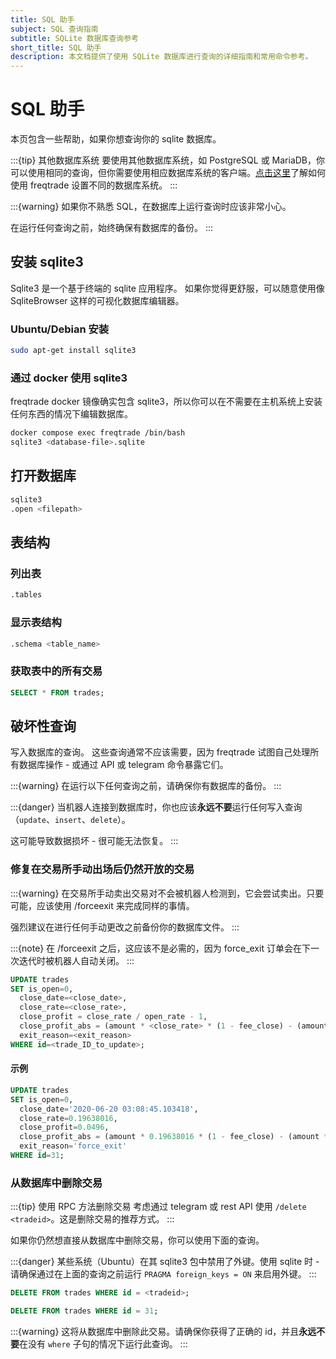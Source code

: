 ```yaml
---
title: SQL 助手
subject: SQL 查询指南
subtitle: SQLite 数据库查询参考
short_title: SQL 助手
description: 本文档提供了使用 SQLite 数据库进行查询的详细指南和常用命令参考。
---
```


# SQL 助手

本页包含一些帮助，如果你想查询你的 sqlite 数据库。

:::{tip} 其他数据库系统
要使用其他数据库系统，如 PostgreSQL 或 MariaDB，你可以使用相同的查询，但你需要使用相应数据库系统的客户端。[点击这里](advanced-setup.md#use-a-different-database-system)了解如何使用 freqtrade 设置不同的数据库系统。
:::

:::{warning}
如果你不熟悉 SQL，在数据库上运行查询时应该非常小心。

在运行任何查询之前，始终确保有数据库的备份。
:::

## 安装 sqlite3

Sqlite3 是一个基于终端的 sqlite 应用程序。
如果你觉得更舒服，可以随意使用像 SqliteBrowser 这样的可视化数据库编辑器。

### Ubuntu/Debian 安装

```bash
sudo apt-get install sqlite3
```

### 通过 docker 使用 sqlite3

freqtrade docker 镜像确实包含 sqlite3，所以你可以在不需要在主机系统上安装任何东西的情况下编辑数据库。

```bash
docker compose exec freqtrade /bin/bash
sqlite3 <database-file>.sqlite
```

## 打开数据库

```bash
sqlite3
.open <filepath>
```

## 表结构

### 列出表

```bash
.tables
```

### 显示表结构

```bash
.schema <table_name>
```

### 获取表中的所有交易

```sql
SELECT * FROM trades;
```

## 破坏性查询

写入数据库的查询。
这些查询通常不应该需要，因为 freqtrade 试图自己处理所有数据库操作 - 或通过 API 或 telegram 命令暴露它们。

:::{warning}
在运行以下任何查询之前，请确保你有数据库的备份。
:::

:::{danger}
当机器人连接到数据库时，你也应该**永远不要**运行任何写入查询（`update`、`insert`、`delete`）。

这可能导致数据损坏 - 很可能无法恢复。
:::

### 修复在交易所手动出场后仍然开放的交易

:::{warning}
在交易所手动卖出交易对不会被机器人检测到，它会尝试卖出。只要可能，应该使用 /forceexit <tradeid> 来完成同样的事情。

强烈建议在进行任何手动更改之前备份你的数据库文件。
:::

:::{note}
在 /forceexit 之后，这应该不是必需的，因为 force_exit 订单会在下一次迭代时被机器人自动关闭。
:::

```sql
UPDATE trades
SET is_open=0,
  close_date=<close_date>,
  close_rate=<close_rate>,
  close_profit = close_rate / open_rate - 1,
  close_profit_abs = (amount * <close_rate> * (1 - fee_close) - (amount * (open_rate * (1 - fee_open)))),
  exit_reason=<exit_reason>
WHERE id=<trade_ID_to_update>;
```

#### 示例

```sql
UPDATE trades
SET is_open=0,
  close_date='2020-06-20 03:08:45.103418',
  close_rate=0.19638016,
  close_profit=0.0496,
  close_profit_abs = (amount * 0.19638016 * (1 - fee_close) - (amount * (open_rate * (1 - fee_open)))),
  exit_reason='force_exit'  
WHERE id=31;
```

### 从数据库中删除交易

:::{tip} 使用 RPC 方法删除交易
考虑通过 telegram 或 rest API 使用 `/delete <tradeid>`。这是删除交易的推荐方式。
:::

如果你仍然想直接从数据库中删除交易，你可以使用下面的查询。

:::{danger}
某些系统（Ubuntu）在其 sqlite3 包中禁用了外键。使用 sqlite 时 - 请确保通过在上面的查询之前运行 `PRAGMA foreign_keys = ON` 来启用外键。
:::

```sql
DELETE FROM trades WHERE id = <tradeid>;

DELETE FROM trades WHERE id = 31;
```

:::{warning}
这将从数据库中删除此交易。请确保你获得了正确的 id，并且**永远不要**在没有 `where` 子句的情况下运行此查询。
:::
